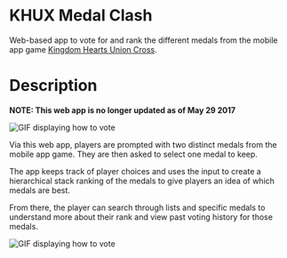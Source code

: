 # KHUX Medal Clash

Web-based app to vote for and rank the different medals from the mobile app game [Kingdom Hearts Union Cross](https://www.kingdomhearts.com/unionx/us/).

# Description

**NOTE: This web app is no longer updated as of May 29 2017**

![GIF displaying how to vote](https://github.com/stephenvfg/khux-medal-clash/blob/master/public/gifs/vid-vote.gif)

Via this web app, players are prompted with two distinct medals from the mobile app game. They are then asked to select one medal to keep.

The app keeps track of player choices and uses the input to create a hierarchical stack ranking of the medals to give players an idea of which medals are best.

From there, the player can search through lists and specific medals to understand more about their rank and view past voting history for those medals.

![GIF displaying how to vote](https://github.com/stephenvfg/khux-medal-clash/blob/master/public/gifs/vid-search.gif)
